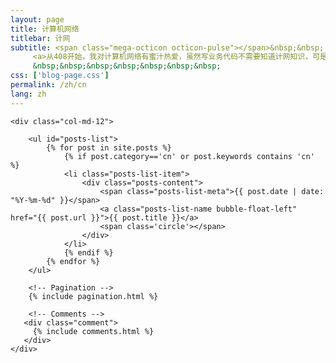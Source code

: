 ```yaml
---
layout: page
title: 计算机网络
titlebar: 计网
subtitle: <span class="mega-octicon octicon-pulse"></span>&nbsp;&nbsp;
     <a>从408开始，我对计算机网络有蜜汁热爱，虽然写业务代码不需要知道计网知识，可是我们生活当中随时随地都在接触网络，你们难道不好奇吗~</a><br/>
     &nbsp;&nbsp;&nbsp;&nbsp;&nbsp;&nbsp;&nbsp; 
css: ['blog-page.css']
permalink: /zh/cn
lang: zh
---
```


<div class="row">

    <div class="col-md-12">

        <ul id="posts-list">
            {% for post in site.posts %}
                {% if post.category=='cn' or post.keywords contains 'cn' %}
                <li class="posts-list-item">
                    <div class="posts-content">
                        <span class="posts-list-meta">{{ post.date | date: "%Y-%m-%d" }}</span>
                        <a class="posts-list-name bubble-float-left" href="{{ post.url }}">{{ post.title }}</a>
                        <span class='circle'></span>
                    </div>
                </li>
                {% endif %}
            {% endfor %}
        </ul> 

        <!-- Pagination -->
        {% include pagination.html %}

        <!-- Comments -->
       <div class="comment">
         {% include comments.html %}
       </div>
    </div>

</div>
<script>
    $(document).ready(function(){

        // Enable bootstrap tooltip
        $("body").tooltip({ selector: '[data-toggle=tooltip]' });

    });
</script>